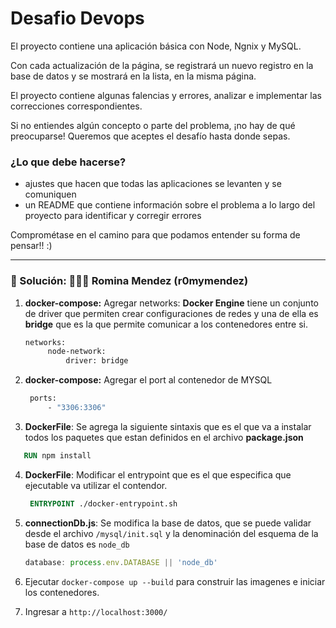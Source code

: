 # Desafio Devops

El proyecto contiene una aplicación básica con Node, Ngnix y MySQL.

Con cada actualización de la página, se registrará un nuevo registro en la base de datos y se mostrará en la lista, en la misma página.

El proyecto contiene algunas falencias y errores, analizar e implementar las correcciones correspondientes.

Si no entiendes algún concepto o parte del problema, ¡no hay de qué preocuparse! Queremos que aceptes el desafío hasta donde sepas.

### ¿Lo que debe hacerse? ### 

 - ajustes que hacen que todas las aplicaciones se levanten y se comuniquen
 - un README que contiene información sobre el problema a lo largo del proyecto para identificar y corregir errores

Comprométase en el camino para que podamos entender su forma de pensar!! :)
 
---

### 📝 Solución: 🙋🏻‍♀️ Romina Mendez (r0mymendez)

1. **docker-compose:** Agregar networks: **Docker Engine** tiene un conjunto de driver que permiten crear configuraciones de redes y una de ella es **bridge** que es la que permite comunicar a los contenedores entre si.

   ```Dockerfile
   networks: 
        node-network:
            driver: bridge
   ```
2. **docker-compose:** Agregar el port al contenedor de MYSQL
   ```Dockerfile
    ports:
        - "3306:3306"
    ```

3. **DockerFile**: Se agrega la siguiente sintaxis que es el que va a instalar todos los paquetes que estan definidos en el archivo **package.json**
 ```Dockerfile
    RUN npm install

 ```

4. **DockerFile**: Modificar el entrypoint que es el que especifica que ejecutable va utilizar el contendor.

   ```Dockerfile
    ENTRYPOINT ./docker-entrypoint.sh
   ```

5.  **connectionDb.js**: Se modifica la base de datos, que se puede validar desde el archivo `/mysql/init.sql` y la denominación del esquema de la base de datos es `node_db`

    ```js
    database: process.env.DATABASE || 'node_db'
    ```

6. Ejecutar `docker-compose up --build` para construir las imagenes e iniciar los contenedores.
7. Ingresar a `http://localhost:3000/`